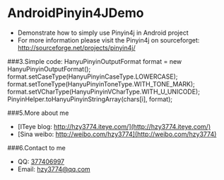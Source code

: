 AndroidPinyin4JDemo
==================

* Demonstrate how to simply use Pinyin4j in Android project
* For more information please visit the Pinyin4j on sourceforget: http://sourceforge.net/projects/pinyin4j/<br>


###3.Simple code:
	HanyuPinyinOutputFormat format = new HanyuPinyinOutputFormat();
	format.setCaseType(HanyuPinyinCaseType.LOWERCASE);
	format.setToneType(HanyuPinyinToneType.WITH_TONE_MARK);
	format.setVCharType(HanyuPinyinVCharType.WITH_U_UNICODE);
	PinyinHelper.toHanyuPinyinStringArray(chars[i], format);
    


###5.More about me
* [ITeye blog: http://hzy3774.iteye.com/](http://hzy3774.iteye.com/)
* [Sina weibo: http://weibo.com/hzy3774](http://weibo.com/hzy3774)

###6.Contact to me
* QQ: [377406997](http://wpa.qq.com/msgrd?v=3&uin=377406997&site=qq&menu=yes)
* Email: [hzy3774@qq.com](mailto:hzy3774@qq.com)



